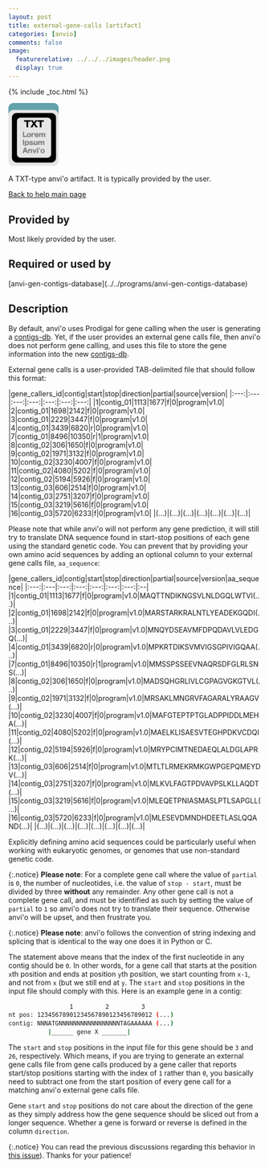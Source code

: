 ```yaml
---
layout: post
title: external-gene-calls [artifact]
categories: [anvio]
comments: false
image:
  featurerelative: ../../../images/header.png
  display: true
---
```



{% include _toc.html %}


<img src="../../images/icons/TXT.png" alt="TXT" style="width:100px; border:none" />

A TXT-type anvi'o artifact. It is typically provided by the user.

[Back to help main page](../../)

## Provided by


Most likely provided by the user.


## Required or used by

<p style="text-align: left" markdown="1"><span class="artifact-r">[anvi-gen-contigs-database](../../programs/anvi-gen-contigs-database)</span></p>

## Description

By default, anvi&#39;o uses Prodigal for gene calling when the user is generating a [contigs-db](/software/anvio/help/artifacts/contigs-db). Yet, if the user provides an external gene calls file, then anvi&#39;o does not perform gene calling, and uses this file to store the gene information into the new [contigs-db](/software/anvio/help/artifacts/contigs-db).

External gene calls is a user-provided TAB-delimited file that should follow this format:

|gene_callers_id|contig|start|stop|direction|partial|source|version|
|:---:|:---|:---:|:---:|:---:|:---:|:---:|
|1|contig_01|1113|1677|f|0|program|v1.0|
|2|contig_01|1698|2142|f|0|program|v1.0|
|3|contig_01|2229|3447|f|0|program|v1.0|
|4|contig_01|3439|6820|r|0|program|v1.0|
|7|contig_01|8496|10350|r|1|program|v1.0|
|8|contig_02|306|1650|f|0|program|v1.0|
|9|contig_02|1971|3132|f|0|program|v1.0|
|10|contig_02|3230|4007|f|0|program|v1.0|
|11|contig_02|4080|5202|f|0|program|v1.0|
|12|contig_02|5194|5926|f|0|program|v1.0|
|13|contig_03|606|2514|f|0|program|v1.0|
|14|contig_03|2751|3207|f|0|program|v1.0|
|15|contig_03|3219|5616|f|0|program|v1.0|
|16|contig_03|5720|6233|f|0|program|v1.0|
|(...)|(...)|(...)|(...)|(...)|(...)|(...)|

Please note that while anvi&#39;o will not perform any gene prediction, it will still try to translate DNA sequence found in start-stop positions of each gene using the standard genetic code. You can prevent that by providing your own amino acid sequences by adding an optional column to your external gene calls file, `aa_sequence`:

|gene_callers_id|contig|start|stop|direction|partial|source|version|aa_sequence|
|:---:|:---|:---:|:---:|:---:|:---:|:---:|:--|
|1|contig_01|1113|1677|f|0|program|v1.0|MAQTTNDIKNGSVLNLDGQLWTVI(...)|
|2|contig_01|1698|2142|f|0|program|v1.0|MARSTARKRALNTLYEADEKGQDI(...)|
|3|contig_01|2229|3447|f|0|program|v1.0|MNQYDSEAVMFDPQDAVLVLEDGQ(...)|
|4|contig_01|3439|6820|r|0|program|v1.0|MPKRTDIKSVMVIGSGPIVIGQAA(...)|
|7|contig_01|8496|10350|r|1|program|v1.0|MMSSPSSEEVNAQRSDFGLRLSNS(...)|
|8|contig_02|306|1650|f|0|program|v1.0|MADSQHGRLIVLCGPAGVGKGTVL(...)|
|9|contig_02|1971|3132|f|0|program|v1.0|MRSAKLMNGRVFAGARALYRAAGV(...)|
|10|contig_02|3230|4007|f|0|program|v1.0|MAFGTEPTPTGLADPPIDDLMEHA(...)|
|11|contig_02|4080|5202|f|0|program|v1.0|MAELKLISAESVTEGHPDKVCDQI(...)|
|12|contig_02|5194|5926|f|0|program|v1.0|MRYPCIMTNEDAEQLALDGLAPRK(...)|
|13|contig_03|606|2514|f|0|program|v1.0|MTLTLRMEKRMKGWPGEPQMEYDV(...)|
|14|contig_03|2751|3207|f|0|program|v1.0|MLKVLFAGTPDVAVPSLKLLAQDT(...)|
|15|contig_03|3219|5616|f|0|program|v1.0|MLEQETPNIASMASLPTLSAPGLL(...)|
|16|contig_03|5720|6233|f|0|program|v1.0|MLESEVDMNDHDEETLASLQQAND(...)|
|(...)|(...)|(...)|(...)|(...)|(...)|(...)|(...)|

Explicitly defining amino acid sequences could be particularly useful when working with eukaryotic genomes, or genomes that use non-standard genetic code.

{:.notice}
**Please note**: For a complete gene call where the value of `partial` is `0`, the number of nucleotides, i.e. the value of `stop - start`, must be divided by three **without** any remainder. Any other gene call is not a complete gene call, and must be identified as such by setting the value of `partial` to `1` so anvi&#39;o does not try to translate their sequence. Otherwise anvi&#39;o will be upset, and then frustrate you.

{:.notice}
**Please note**: anvi&#39;o follows the convention of string indexing and splicing that is identical to the way one does it in Python or C.

The statement above means that the index of the first nucleotide in any contig should be `0`. In other words, for a gene call that starts at the position `x`th position and ends at position `y`th position, we start counting from `x-1`, and not from `x` (but we still end at `y`. The `start` and `stop` positions in the input file should comply with this. Here is an example gene in a contig:

``` bash
                 1         2         3
nt pos: 12345678901234567890123456789012 (...)
contig: NNNATGNNNNNNNNNNNNNNNNNTAGAAAAAA (...)
           |______ gene X _______|
```

The `start` and `stop` positions in the input file for this gene should be `3` and `26`, respectively. Which means, if you are trying to generate an external gene calls file from gene calls produced by a gene caller that reports start/stop positions starting with the index of `1` rather than `0`, you basically need to subtract one from the start position of every gene call for a matching anvi&#39;o external gene calls file.

Gene `start` and `stop` positions do not care about the direction of the gene as they simply address how the gene sequence should be sliced out from a longer sequence. Whether a gene is forward or reverse is defined in the column `direction`.

{:.notice}
You can read the previous discussions regarding this behavior in [this issue](https://github.com/meren/anvio/issues/374)). Thanks for your patience!




